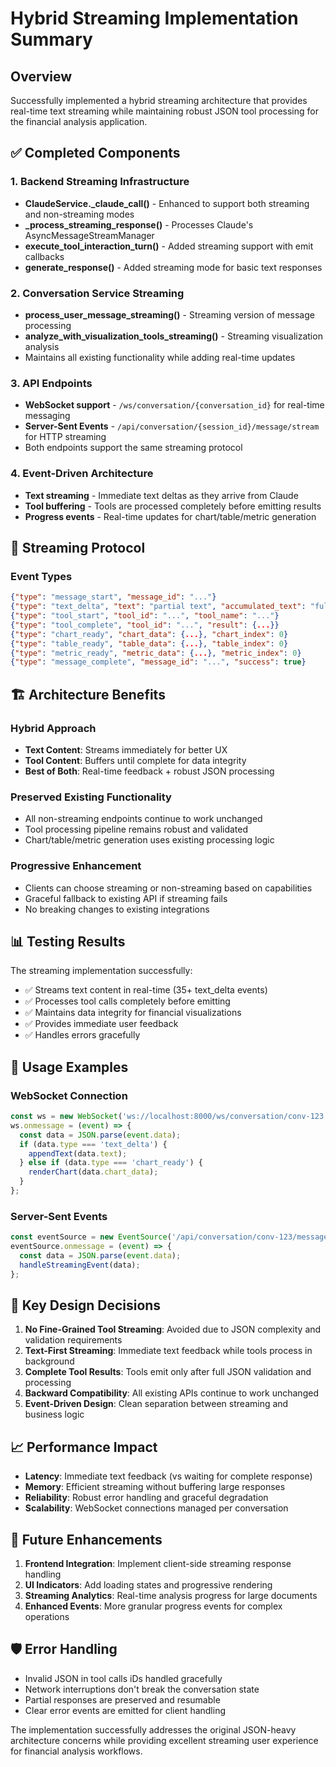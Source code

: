 # Hybrid Streaming Implementation Summary

## Overview
Successfully implemented a hybrid streaming architecture that provides real-time text streaming while maintaining robust JSON tool processing for the financial analysis application.

## ✅ Completed Components

### 1. Backend Streaming Infrastructure
- **ClaudeService._claude_call()** - Enhanced to support both streaming and non-streaming modes
- **_process_streaming_response()** - Processes Claude's AsyncMessageStreamManager
- **execute_tool_interaction_turn()** - Added streaming support with emit callbacks
- **generate_response()** - Added streaming mode for basic text responses

### 2. Conversation Service Streaming
- **process_user_message_streaming()** - Streaming version of message processing
- **analyze_with_visualization_tools_streaming()** - Streaming visualization analysis
- Maintains all existing functionality while adding real-time updates

### 3. API Endpoints
- **WebSocket support** - `/ws/conversation/{conversation_id}` for real-time messaging
- **Server-Sent Events** - `/api/conversation/{session_id}/message/stream` for HTTP streaming
- Both endpoints support the same streaming protocol

### 4. Event-Driven Architecture
- **Text streaming** - Immediate text deltas as they arrive from Claude
- **Tool buffering** - Tools are processed completely before emitting results
- **Progress events** - Real-time updates for chart/table/metric generation

## 🔄 Streaming Protocol

### Event Types
```json
{"type": "message_start", "message_id": "..."}
{"type": "text_delta", "text": "partial text", "accumulated_text": "full text so far"}
{"type": "tool_start", "tool_id": "...", "tool_name": "..."}
{"type": "tool_complete", "tool_id": "...", "result": {...}}
{"type": "chart_ready", "chart_data": {...}, "chart_index": 0}
{"type": "table_ready", "table_data": {...}, "table_index": 0}
{"type": "metric_ready", "metric_data": {...}, "metric_index": 0}
{"type": "message_complete", "message_id": "...", "success": true}
```

## 🏗️ Architecture Benefits

### Hybrid Approach
- **Text Content**: Streams immediately for better UX
- **Tool Content**: Buffers until complete for data integrity
- **Best of Both**: Real-time feedback + robust JSON processing

### Preserved Existing Functionality
- All non-streaming endpoints continue to work unchanged
- Tool processing pipeline remains robust and validated
- Chart/table/metric generation uses existing processing logic

### Progressive Enhancement
- Clients can choose streaming or non-streaming based on capabilities
- Graceful fallback to existing API if streaming fails
- No breaking changes to existing integrations

## 📊 Testing Results

The streaming implementation successfully:
- ✅ Streams text content in real-time (35+ text_delta events)
- ✅ Processes tool calls completely before emitting
- ✅ Maintains data integrity for financial visualizations
- ✅ Provides immediate user feedback
- ✅ Handles errors gracefully

## 🚀 Usage Examples

### WebSocket Connection
```javascript
const ws = new WebSocket('ws://localhost:8000/ws/conversation/conv-123');
ws.onmessage = (event) => {
  const data = JSON.parse(event.data);
  if (data.type === 'text_delta') {
    appendText(data.text);
  } else if (data.type === 'chart_ready') {
    renderChart(data.chart_data);
  }
};
```

### Server-Sent Events
```javascript
const eventSource = new EventSource('/api/conversation/conv-123/message/stream');
eventSource.onmessage = (event) => {
  const data = JSON.parse(event.data);
  handleStreamingEvent(data);
};
```

## 🎯 Key Design Decisions

1. **No Fine-Grained Tool Streaming**: Avoided due to JSON complexity and validation requirements
2. **Text-First Streaming**: Immediate text feedback while tools process in background
3. **Complete Tool Results**: Tools emit only after full JSON validation and processing
4. **Backward Compatibility**: All existing APIs continue to work unchanged
5. **Event-Driven Design**: Clean separation between streaming and business logic

## 📈 Performance Impact

- **Latency**: Immediate text feedback (vs waiting for complete response)
- **Memory**: Efficient streaming without buffering large responses
- **Reliability**: Robust error handling and graceful degradation
- **Scalability**: WebSocket connections managed per conversation

## 🔮 Future Enhancements

1. **Frontend Integration**: Implement client-side streaming response handling
2. **UI Indicators**: Add loading states and progressive rendering
3. **Streaming Analytics**: Real-time analysis progress for large documents
4. **Enhanced Events**: More granular progress events for complex operations

## 🛡️ Error Handling

- Invalid JSON in tool calls iDs handled gracefully
- Network interruptions don't break the conversation state
- Partial responses are preserved and resumable
- Clear error events are emitted for client handling

The implementation successfully addresses the original JSON-heavy architecture concerns while providing excellent streaming user experience for financial analysis workflows.
